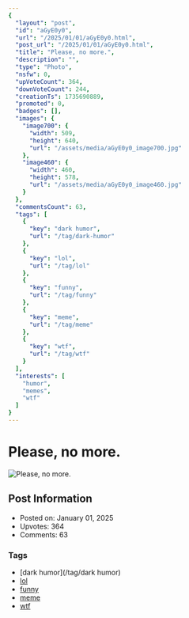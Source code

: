 ```yaml
---
{
  "layout": "post",
  "id": "aGyE0y0",
  "url": "/2025/01/01/aGyE0y0.html",
  "post_url": "/2025/01/01/aGyE0y0.html",
  "title": "Please, no more.",
  "description": "",
  "type": "Photo",
  "nsfw": 0,
  "upVoteCount": 364,
  "downVoteCount": 244,
  "creationTs": 1735690889,
  "promoted": 0,
  "badges": [],
  "images": {
    "image700": {
      "width": 509,
      "height": 640,
      "url": "/assets/media/aGyE0y0_image700.jpg"
    },
    "image460": {
      "width": 460,
      "height": 578,
      "url": "/assets/media/aGyE0y0_image460.jpg"
    }
  },
  "commentsCount": 63,
  "tags": [
    {
      "key": "dark humor",
      "url": "/tag/dark-humor"
    },
    {
      "key": "lol",
      "url": "/tag/lol"
    },
    {
      "key": "funny",
      "url": "/tag/funny"
    },
    {
      "key": "meme",
      "url": "/tag/meme"
    },
    {
      "key": "wtf",
      "url": "/tag/wtf"
    }
  ],
  "interests": [
    "humor",
    "memes",
    "wtf"
  ]
}
---
```


# Please, no more.

![Please, no more.](/assets/media/aGyE0y0_image700.jpg)

## Post Information

- Posted on: January 01, 2025
- Upvotes: 364
- Comments: 63

### Tags

- [dark humor](/tag/dark humor)
- [lol](/tag/lol)
- [funny](/tag/funny)
- [meme](/tag/meme)
- [wtf](/tag/wtf)
